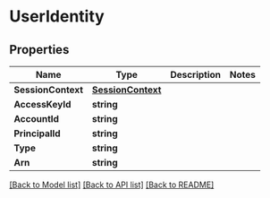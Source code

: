# UserIdentity

## Properties

Name | Type | Description | Notes
------------ | ------------- | ------------- | -------------
**SessionContext** | [**SessionContext**](SessionContext.md) |  | 
**AccessKeyId** | **string** |  | 
**AccountId** | **string** |  | 
**PrincipalId** | **string** |  | 
**Type** | **string** |  | 
**Arn** | **string** |  | 

[[Back to Model list]](../README.md#documentation-for-models) [[Back to API list]](../README.md#documentation-for-api-endpoints) [[Back to README]](../README.md)


